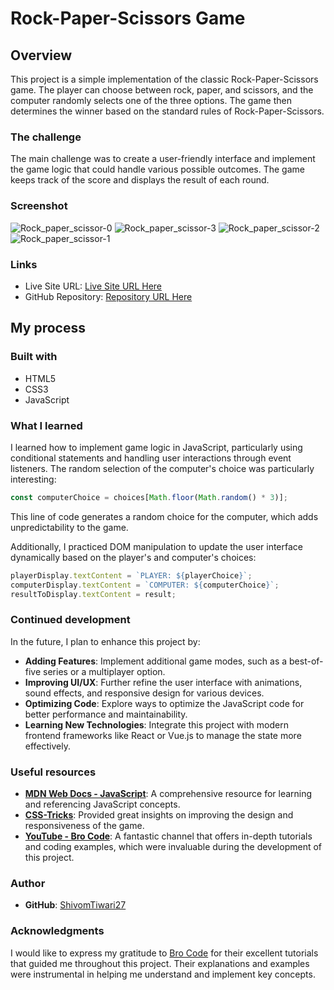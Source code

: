# Rock-Paper-Scissors Game

## Overview

This project is a simple implementation of the classic Rock-Paper-Scissors game. The player can choose between rock, paper, and scissors, and the computer randomly selects one of the three options. The game then determines the winner based on the standard rules of Rock-Paper-Scissors.

### The challenge

The main challenge was to create a user-friendly interface and implement the game logic that could handle various possible outcomes. The game keeps track of the score and displays the result of each round.

### Screenshot

![Rock_paper_scissor-0](https://github.com/user-attachments/assets/60872391-511b-42a9-9a1b-5694d669e070)
![Rock_paper_scissor-3](https://github.com/user-attachments/assets/b4dbdc03-ba42-4d12-a891-6c5413314c6a)
![Rock_paper_scissor-2](https://github.com/user-attachments/assets/c17bdc21-e974-4e11-a485-150d6559a49b)
![Rock_paper_scissor-1](https://github.com/user-attachments/assets/00254a0a-d466-42d7-9aaf-c8ce8ead3c50)

### Links

- Live Site URL: [Live Site URL Here](https://shivomtiwari27.github.io/Roch_Paper_Scissor/)
- GitHub Repository: [Repository URL Here](https://github.com/ShivomTiwari27/Roch_Paper_Scissor)

## My process

### Built with

- HTML5
- CSS3
- JavaScript

### What I learned

I learned how to implement game logic in JavaScript, particularly using conditional statements and handling user interactions through event listeners. The random selection of the computer's choice was particularly interesting:

```javascript
const computerChoice = choices[Math.floor(Math.random() * 3)];
```
This line of code generates a random choice for the computer, which adds unpredictability to the game.

Additionally, I practiced DOM manipulation to update the user interface dynamically based on the player's and computer's choices:

```javascript
playerDisplay.textContent = `PLAYER: ${playerChoice}`;
computerDisplay.textContent = `COMPUTER: ${computerChoice}`;
resultToDisplay.textContent = result;
```
### Continued development

In the future, I plan to enhance this project by:
- **Adding Features**: Implement additional game modes, such as a best-of-five series or a multiplayer option.
- **Improving UI/UX**: Further refine the user interface with animations, sound effects, and responsive design for various devices.
- **Optimizing Code**: Explore ways to optimize the JavaScript code for better performance and maintainability.
- **Learning New Technologies**: Integrate this project with modern frontend frameworks like React or Vue.js to manage the state more effectively.

### Useful resources

- **[MDN Web Docs - JavaScript](https://developer.mozilla.org/en-US/docs/Web/JavaScript)**: A comprehensive resource for learning and referencing JavaScript concepts.
- **[CSS-Tricks](https://css-tricks.com/)**: Provided great insights on improving the design and responsiveness of the game.
- **[YouTube - Bro Code](https://www.youtube.com/@BroCodez)**: A fantastic channel that offers in-depth tutorials and coding examples, which were invaluable during the development of this project.

### Author

- **GitHub**: [ShivomTiwari27](https://github.com/ShivomTiwari27)

### Acknowledgments

I would like to express my gratitude to [Bro Code](https://www.youtube.com/@BroCodez) for their excellent tutorials that guided me throughout this project. Their explanations and examples were instrumental in helping me understand and implement key concepts.

